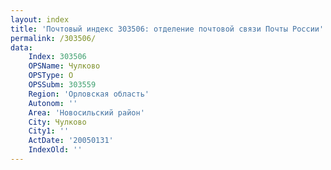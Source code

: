```yaml
---
layout: index
title: 'Почтовый индекс 303506: отделение почтовой связи Почты России'
permalink: /303506/
data:
    Index: 303506
    OPSName: Чулково
    OPSType: О
    OPSSubm: 303559
    Region: 'Орловская область'
    Autonom: ''
    Area: 'Новосильский район'
    City: Чулково
    City1: ''
    ActDate: '20050131'
    IndexOld: ''
---
```

